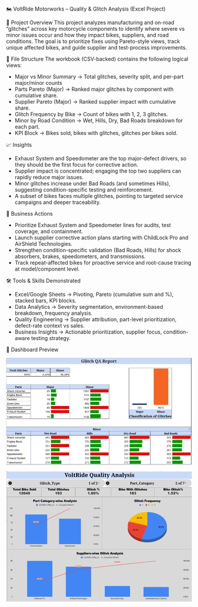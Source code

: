 🏍️ VoltRide Motorworks – Quality & Glitch Analysis (Excel Project)
[](#-voltride-motorworks--quality--glitch-analysis-excel-project)

📝 Project Overview
[](#-project-overview)
This project analyzes manufacturing and on-road “glitches” across key motorcycle components to identify where severe vs minor issues occur and how they impact bikes, suppliers, and road conditions.
The goal is to prioritize fixes using Pareto-style views, track unique affected bikes, and guide supplier and test-process improvements. 

📂 File Structure
[](#-file-structure)
The workbook (CSV-backed) contains the following logical views: 
- Major vs Minor Summary → Total glitches, severity split, and per-part major/minor counts
- Parts Pareto (Major) → Ranked major glitches by component with cumulative share.
- Supplier Pareto (Major) → Ranked supplier impact with cumulative share. 
- Glitch Frequency by Bike → Count of bikes with 1, 2, 3 glitches. 
- Minor by Road Condition → Wet, Hills, Dry, Bad Roads breakdown for each part. 
- KPI Block → Bikes sold, bikes with glitches, glitches per bikes sold. 


📈 Insights
[](#-insights)
- Exhaust System and Speedometer are the top major-defect drivers, so they should be the first focus for corrective action.
- Supplier impact is concentrated; engaging the top two suppliers can rapidly reduce major issues. 
- Minor glitches increase under Bad Roads (and sometimes Hills), suggesting condition-specific testing and reinforcement. 
- A subset of bikes faces multiple glitches, pointing to targeted service campaigns and deeper traceability.


🧭 Business Actions
[](#-business-actions)
- Prioritize Exhaust System and Speedometer lines for audits, test coverage, and containment.
- Launch supplier corrective action plans starting with ChildLock Pro and AirShield Technologies.
- Strengthen condition-specific validation (Bad Roads, Hills) for shock absorbers, brakes, speedometers, and transmissions. 
- Track repeat-affected bikes for proactive service and root-cause tracing at model/component level.

🛠️ Tools & Skills Demonstrated
[](#-tools--skills-demonstrated)
- Excel/Google Sheets → Pivoting, Pareto (cumulative sum and %), stacked bars, KPI blocks.
- Data Analytics → Severity segmentation, environment-based breakdown, frequency analysis. 
- Quality Engineering → Supplier attribution, part-level prioritization, defect-rate context vs sales. 
- Business Insights → Actionable prioritization, supplier focus, condition-aware testing strategy. 

📸 Dashboard Preview

![Overview Dashboard](https://github.com/ritom0/Quality-Assurance-with-Pareto-Analysis/blob/main/Glitch%20QA%20Report.png)


![Overview Dashboard](https://github.com/ritom0/Quality-Assurance-with-Pareto-Analysis/blob/main/Quality%20Analysis.png)

